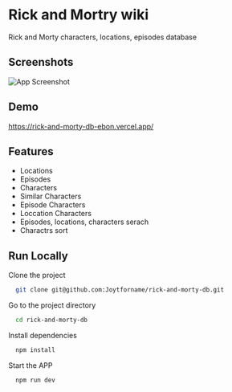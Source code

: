 
# Rick and Mortry wiki

Rick and Morty characters, locations, episodes database


## Screenshots

![App Screenshot](https://i.ibb.co/3pfNkVZ/image.png)    

## Demo

https://rick-and-morty-db-ebon.vercel.app/

## Features

- Locations
- Episodes
- Characters
- Similar Characters
- Episode Characters
- Loccation Characters
- Episodes, locations, characters serach
- Charactrs sort


## Run Locally

Clone the project

```bash
  git clone git@github.com:Joytforname/rick-and-morty-db.git
```

Go to the project directory

```bash
  cd rick-and-morty-db
```

Install dependencies

```bash
  npm install
```

Start the APP

```bash
  npm run dev
```






